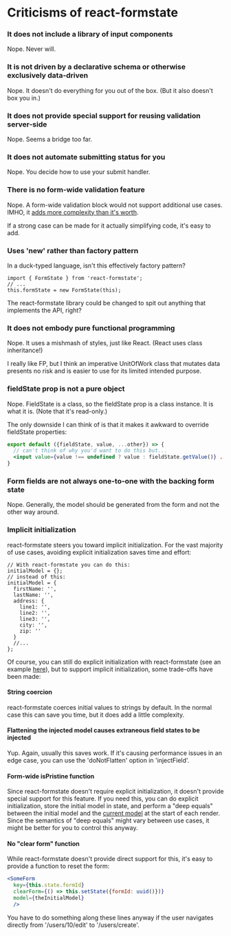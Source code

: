 # Criticisms of react-formstate

### It does not include a library of input components

Nope. Never will.

### It is not driven by a declarative schema or otherwise exclusively data-driven

Nope. It doesn't do everything for you out of the box. (But it also doesn't box you in.)

### It does not provide special support for reusing validation server-side

Nope. Seems a bridge too far.

### It does not automate submitting status for you

Nope. You decide how to use your submit handler.

### There is no form-wide validation feature

Nope. A form-wide validation block would not support additional use cases. IMHO, it [adds more complexity than it's worth](https://github.com/dtrelogan/react-formstate/issues/9).

If a strong case can be made for it actually simplifying code, it's easy to add.

### Uses 'new' rather than factory pattern

In a duck-typed language, isn't this effectively factory pattern?

```es6
import { FormState } from 'react-formstate';
// ...
this.formState = new FormState(this);
```

The react-formstate library could be changed to spit out anything that implements the API, right?

### It does not embody pure functional programming

Nope. It uses a mishmash of styles, just like React. (React uses class inheritance!)

I really like FP, but I think an imperative UnitOfWork class that mutates data presents no risk and is easier to use for its limited intended purpose.

### fieldState prop is not a pure object

Nope. FieldState is a class, so the fieldState prop is a class instance. It is what it is. (Note that it's read-only.)

The only downside I can think of is that it makes it awkward to override fieldState properties:

```jsx
export default ({fieldState, value, ...other}) => {
  // can't think of why you'd want to do this but...
  <input value={value !== undefined ? value : fieldState.getValue()} ... />
}
```

### Form fields are not always one-to-one with the backing form state

Nope. Generally, the model should be generated from the form and not the other way around.

### Implicit initialization

react-formstate steers you toward implicit initialization. For the vast majority of use cases, avoiding explicit initialization saves time and effort:

```es6
// With react-formstate you can do this:
initialModel = {};
// instead of this:
initialModel = {
  firstName: '',
  lastName: '',
  address: {
    line1: '',
    line2: '',
    line3: '',
    city: '',
    zip: ''
  }
  //...
};
```

Of course, you can still do explicit initialization with react-formstate (see an example [here](https://dtrelogan.github.io/react-formstate-demo/?form=dependentsRedux)), but to support implicit initialization, some trade-offs have been made:

#### String coercion

react-formstate coerces initial values to strings by default. In the normal case this can save you time, but it does add a little complexity.

#### Flattening the injected model causes extraneous field states to be injected

Yup. Again, usually this saves work. If it's causing performance issues in an edge case, you can use the 'doNotFlatten' option in 'injectField'.

#### Form-wide isPristine function

Since react-formstate doesn't require explicit initialization, it doesn't provide special support for this feature. If you need this, you can do explicit initialization, store the initial model in state, and perform a "deep equals" between the initial model and the [current model](/docs/reduxIntegration.md#unsubmittedModel) at the start of each render. Since the semantics of "deep equals" might vary between use cases, it might be better for you to control this anyway.

#### No "clear form" function

While react-formstate doesn't provide direct support for this, it's easy to provide a function to reset the form:

```jsx
<SomeForm
  key={this.state.formId}
  clearForm={() => this.setState({formId: uuid()})}
  model={theInitialModel}
  />
```

You have to do something along these lines anyway if the user navigates directly from '/users/10/edit' to '/users/create'.

&nbsp;
